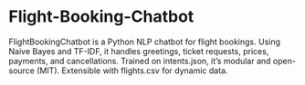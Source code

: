 # Flight-Booking-Chatbot
FlightBookingChatbot is a Python NLP chatbot for flight bookings. Using Naive Bayes and TF-IDF, it handles greetings, ticket requests, prices, payments, and cancellations. Trained on intents.json, it’s modular and open-source (MIT). Extensible with flights.csv for dynamic data.
